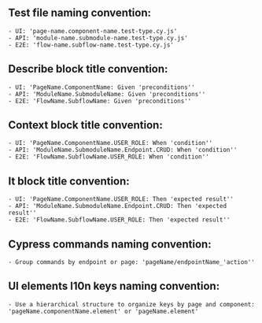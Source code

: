 ## Test file naming convention:

    - UI: 'page-name.component-name.test-type.cy.js'
    - API: 'module-name.submodule-name.test-type.cy.js'
    - E2E: 'flow-name.subflow-name.test-type.cy.js'

## Describe block title convention:

    - UI: 'PageName.ComponentName: Given 'preconditions''
    - API: 'ModuleName.SubmoduleName: Given 'preconditions''
    - E2E: 'FlowName.SubflowName: Given 'preconditions''

## Context block title convention:

    - UI: 'PageName.ComponentName.USER_ROLE: When 'condition''
    - API: 'ModuleName.SubmoduleName.Endpoint.CRUD: When 'condition''
    - E2E: 'FlowName.SubflowName.USER_ROLE: When 'condition''

## It block title convention:

    - UI: 'PageName.ComponentName.USER_ROLE: Then 'expected result''
    - API: 'ModuleName.SubmoduleName.Endpoint.CRUD: Then 'expected result''
    - E2E: 'FlowName.SubflowName.USER_ROLE: Then 'expected result''

## Cypress commands naming convention:

    - Group commands by endpoint or page: 'pageName/endpointName_'action''

## UI elements l10n keys naming convention:

    - Use a hierarchical structure to organize keys by page and component: 'pageName.componentName.element' or 'pageName.element'
